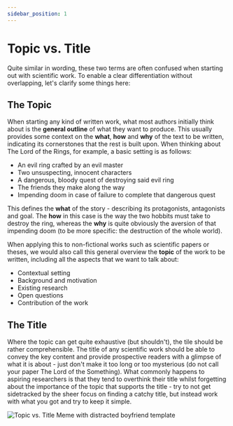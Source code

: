 ```yaml
---
sidebar_position: 1
---
```


# Topic vs. Title

Quite similar in wording, these two terms are often confused when starting out with scientific work. To enable a clear differentiation without overlapping, let's clarify some things here:

## The Topic

When starting any kind of written work, what most authors initially think about is the **general outline** of what they want to produce. This usually provides some context on the **what**, **how** and **why** of the text to be written, indicating its cornerstones that the rest is built upon. When thinking about The Lord of the Rings, for example, a basic setting is as follows:
* An evil ring crafted by an evil master
* Two unsuspecting, innocent characters
* A dangerous, bloody quest of destroying said evil ring
* The friends they make along the way
* Impending doom in case of failure to complete that dangerous quest

This defines the **what** of the story - describing its protagonists, antagonists and goal. The **how** in this case is the way the two hobbits must take to destroy the ring, whereas the **why** is quite obviously the aversion of that impending doom (to be more specific: the destruction of the whole world).

When applying this to non-fictional works such as scientific papers or theses, we would also call this general overview the **topic** of the work to be written, including all the aspects that we want to talk about:
* Contextual setting
* Background and motivation
* Existing research
* Open questions
* Contribution of the work


## The Title

Where the topic can get quite exhaustive (but shouldn't), the tile should be rather comprehensible. The title of any scientific work should be able to convey the key content and provide prospective readers with a glimpse of what it is about - just don't make it too long or too mysterious (do not call your paper The Lord of the Something).
What commonly happens to aspiring researchers is that they tend to overthink their title whilst forgetting about the importance of the topic that supports the title - try to not get sidetracked by the sheer focus on finding a catchy title, but instead work with what you got and try to keep it simple.


![Topic vs. Title Meme with distracted boyfriend template](https://i.imgflip.com/8uk4nz.jpg)